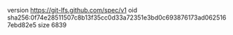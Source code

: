 version https://git-lfs.github.com/spec/v1
oid sha256:0f74e28511507c8b13f35cc0d33a72351e3bd0c693876173ad0625167ebd82e5
size 6839
